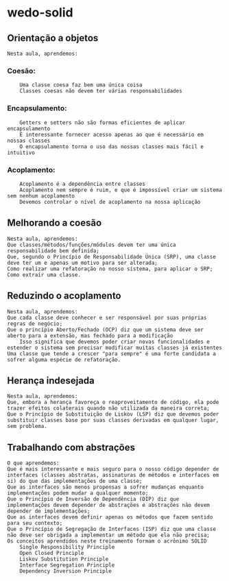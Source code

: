 # wedo-solid

## Orientação a objetos
	Nesta aula, aprendemos:

### Coesão:
		Uma classe coesa faz bem uma única coisa
		Classes coesas não devem ter várias responsabilidades
### Encapsulamento:
		Getters e setters não são formas eficientes de aplicar encapsulamento
		É interessante fornecer acesso apenas ao que é necessário em nossas classes
		O encapsulamento torna o uso das nossas classes mais fácil e intuitivo
### Acoplamento:
		Acoplamento é a dependência entre classes
		Acoplamento nem sempre é ruim, e que é impossível criar um sistema sem nenhum acoplamento
		Devemos controlar o nível de acoplamento na nossa aplicação
		
## Melhorando a coesão
	Nesta aula, aprendemos:
	Que classes/métodos/funções/módulos devem ter uma única responsabilidade bem definida;
	Que, segundo o Princípio de Responsabilidade Única (SRP), uma classe deve ter um e apenas um motivo para ser alterada;
	Como realizar uma refatoração no nosso sistema, para aplicar o SRP;
	Como extrair uma classe.
	
## Reduzindo o acoplamento
	Nesta aula, aprendemos:
	Que cada classe deve conhecer e ser responsável por suas próprias regras de negócio;
	Que o princípio Aberto/Fechado (OCP) diz que um sistema deve ser aberto para a extensão, mas fechado para a modificação
		Isso significa que devemos poder criar novas funcionalidades e estender o sistema sem precisar modificar muitas classes já existentes
	Uma classe que tende a crescer "para sempre" é uma forte candidata a sofrer alguma espécie de refatoração.
	
## Herança indesejada
	Nesta aula, aprendemos:
	Que, embora a herança favoreça o reaproveitamento de código, ela pode trazer efeitos colaterais quando não utilizada da maneira correta;
	Que o Princípio de Substituição de Liskov (LSP) diz que devemos poder substituir classes base por suas classes derivadas em qualquer lugar, sem problema.

## Trabalhando com abstrações
	O que aprendemos:
	Que é mais interessante e mais seguro para o nosso código depender de interfaces (classes abstratas, assinaturas de métodos e interfaces em si) do que das implementações de uma classe;
	Que as interfaces são menos propensas a sofrer mudanças enquanto implementações podem mudar a qualquer momento;
	Que o Princípio de Inversão de Dependência (DIP) diz que implementações devem depender de abstrações e abstrações não devem depender de implementações;
	Que as interfaces devem definir apenas os métodos que fazem sentido para seu contexto;
	Que o Princípio de Segregação de Interfaces (ISP) diz que uma classe não deve ser obrigada a implementar um método que ela não precisa;
	Os conceitos aprendidos neste treinamento formam o acrônimo SOLID
		Single Responsibility Principle
		Open Closed Principle
		Liskov Substitution Principle
		Interface Segregation Principle
		Dependency Inversion Principle

